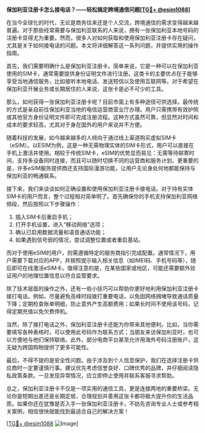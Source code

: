 **保加利亚注册卡怎么接电话？——轻松搞定跨境通信问题[[TG💪+ @esim1088](https://t.me/s/esim1088)]**

在当今全球化的时代，无论是商务往来还是个人交流，跨境通信的需求变得越来越普遍。对于那些经常需要与保加利亚联系的人来说，拥有一张保加利亚本地号码的注册卡显得尤为重要。然而，很多人对如何获取和使用保加利亚注册卡存在疑问，尤其是关于如何接电话的问题。本文将详细解答这一系列问题，并提供实用的操作指南。

首先，我们需要明确什么是保加利亚注册卡。简单来说，它是一种可以在保加利亚使用的SIM卡，通常需要提供身份证明文件进行注册。这类卡的主要优点在于能够享受当地通信服务，比如接听本地电话、发送短信以及使用互联网等。对于希望在保加利亚开展业务或长期居住的人来说，这张卡是必不可少的工具。

那么，如何获得一张保加利亚注册卡呢？目前市面上有多种途径可供选择。最传统的方式是亲自前往保加利亚当地的电信运营商营业厅办理。用户只需携带有效护照或其他官方身份证明文件即可完成注册流程。这种方式虽然可靠，但显然对时间和成本的要求较高，尤其对于身在国外的用户来说并不方便。

随着科技的发展，如今越来越多的人倾向于通过线上渠道购买虚拟SIM卡（eSIM）。以ESIM为例，这是一种无需物理实体的SIM卡形式，用户可以直接在手机上激活并使用。相较于传统SIM卡，eSIM的优势显而易见：无需等待邮寄时间，支持多设备同时连接，而且可以随时切换不同的运营商和服务计划。更重要的是，许多eSIM服务提供商还支持国际漫游功能，让用户无论身处何地都能保持与保加利亚的畅通联系。

接下来，我们来谈谈如何正确设置和使用保加利亚注册卡接电话。对于持有实体SIM卡的用户而言，整个过程相对简单明了。首先确保你的手机支持保加利亚网络频段，然后按照以下步骤操作：

1. 插入SIM卡后重启手机；
2. 打开手机设置，进入“移动网络”选项；
3. 确认已启用数据流量和语音通话功能；
4. 如果遇到信号弱的情况，尝试调整位置或者重启基站。

而对于使用eSIM的用户，则需遵循特定的服务商指引完成配置。通常情况下，用户需要下载对应的APP，并按照提示输入相关信息（如IMEI码、手机号码等），随后即可在线激活eSIM卡。值得注意的是，在某些国家或地区，可能还需要额外验证用户的地理位置信息以符合监管要求。

除了技术层面的操作之外，还有一些小技巧可以帮助你更好地利用保加利亚注册卡接打电话。例如，尽量避免高峰时段拨打重要电话，以免因网络拥堵导致通话质量下降；定期检查账单明细，防止意外产生高额费用；如果长时间不使用该号码，记得定期充值以免欠费停机。

当然，除了接打电话之外，保加利亚注册卡还能为你带来其他便利。比如，当你需要填写各种表格时，可以使用此号码作为联系方式；当朋友来访保加利亚时，也可以方便地与他们保持联络。此外，部分电商平台甚至允许用海外号码注册账户，这无疑为跨国购物提供了更多可能性。

最后，不得不提的是安全性问题。由于涉及到个人信息保护，我们在选择注册卡供应商时一定要谨慎行事。建议优先考虑信誉良好、口碑优秀的品牌，并仔细阅读隐私政策条款。一旦发现异常情况，应立即停止使用并联系客服寻求帮助。

总之，保加利亚注册卡不仅是一项实用的通信工具，更是连接两地的重要桥梁。无论你是短期出差还是长期定居，合理规划并善用这张卡都将极大提升你的生活品质。如果你还在犹豫是否入手一张保加利亚注册卡，不妨先咨询专业人士或参考相关案例，相信很快就能找到最适合自己的解决方案！

[[TG💪+ @esim1088](https://t.me/s/esim1088) ![Image](https://i.postimg.cc/4NQfJmqS/Snipaste-2025-05-13-00-14-12.png)]